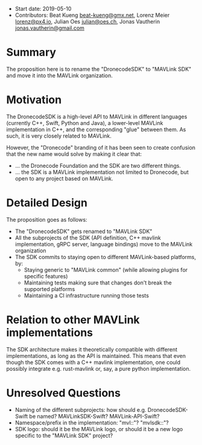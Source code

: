   * Start date: 2019-05-10
  * Contributors: Beat Kueng <beat-kueng@gmx.net>, Lorenz Meier <lorenz@px4.io>, Julian Oes <julian@oes.ch>, Jonas Vautherin <jonas.vautherin@gmail.com>

# Summary

The proposition here is to rename the "DronecodeSDK" to "MAVLink SDK" and move it into the MAVLink organization.

# Motivation

The DronecodeSDK is a high-level API to MAVLink in different languages (currently C++, Swift, Python and Java), a lower-level MAVLink implementation in C++, and the corresponding "glue" between them. As such, it is very closely related to MAVLink.

However, the "Dronecode" branding of it has been seen to create confusion that the new name would solve by making it clear that:
  * ... the Dronecode Foundation and the SDK are two different things.
  * ... the SDK is a MAVLink implementation not limited to Dronecode, but open to any project based on MAVLink.

# Detailed Design

The proposition goes as follows:

  * The "DronecodeSDK" gets renamed to "MAVLink SDK"
  * All the subprojects of the SDK (API definition, C++ mavlink implementation, gRPC server, language bindings) move to the MAVLink organization
  * The SDK commits to staying open to different MAVLink-based platforms, by:
    * Staying generic to "MAVLink common" (while allowing plugins for specific features)
    * Maintaining tests making sure that changes don't break the supported platforms
    * Maintaining a CI infrastructure running those tests

# Relation to other MAVLink implementations

The SDK architecture makes it theoretically compatible with different implementations, as long as the API is maintained. This means that even though the SDK comes with a C++ mavlink implementation, one could possibly integrate e.g. rust-mavlink or, say, a pure python implementation.

# Unresolved Questions

  * Naming of the different subprojects: how should e.g. DronecodeSDK-Swift be named? MAVLinkSDK-Swift? MAVLink-API-Swift?
  * Namespace/prefix in the implementation: "mvl::"? "mvlsdk::"?
  * SDK logo: should it be the MAVLink logo, or should it be a new logo specific to the "MAVLink SDK" project?
